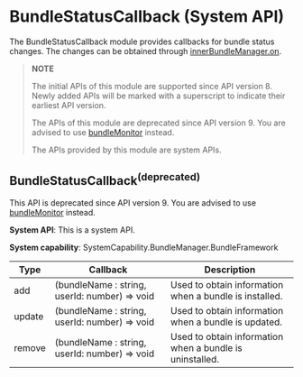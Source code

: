 # BundleStatusCallback (System API)

The BundleStatusCallback module provides callbacks for bundle status changes. The changes can be obtained through [innerBundleManager.on](js-apis-Bundle-InnerBundleManager-sys.md#innerbundlemanagerondeprecated).

> **NOTE**
>
> The initial APIs of this module are supported since API version 8. Newly added APIs will be marked with a superscript to indicate their earliest API version.
>
> The APIs of this module are deprecated since API version 9. You are advised to use [bundleMonitor](js-apis-bundleMonitor-sys.md) instead.
> 
> The APIs provided by this module are system APIs.

## BundleStatusCallback<sup>(deprecated)<sup>

This API is deprecated since API version 9. You are advised to use [bundleMonitor](js-apis-bundleMonitor-sys.md) instead.

**System API**: This is a system API.

**System capability**: SystemCapability.BundleManager.BundleFramework

| Type  | Callback                                         | Description                                  |
| ------ | --------------------------------------------- | -------------------------------------- |
| add    | (bundleName : string, userId: number) => void | Used to obtain information when a bundle is installed.|
| update | (bundleName : string, userId: number) => void | Used to obtain information when a bundle is updated.|
| remove | (bundleName : string, userId: number) => void | Used to obtain information when a bundle is uninstalled.|
